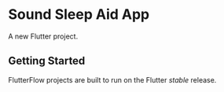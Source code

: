 # Sound Sleep Aid App

A new Flutter project.

## Getting Started

FlutterFlow projects are built to run on the Flutter _stable_ release.
